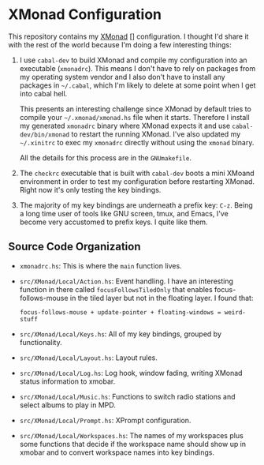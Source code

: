 # XMonad Configuration

This repository contains my [XMonad] [] configuration.  I thought I'd
share it with the rest of the world because I'm doing a few
interesting things:

  1. I use `cabal-dev` to build XMonad and compile my configuration
     into an executable (`xmonadrc`).  This means I don't have to rely
     on packages from my operating system vendor and I also don't have
     to install any packages in `~/.cabal`, which I'm likely to delete
     at some point when I get into cabal hell.

     This presents an interesting challenge since XMonad by default
     tries to compile your `~/.xmonad/xmonad.hs` file when it starts.
     Therefore I install my generated `xmonadrc` binary where XMonad
     expects it and use `cabal-dev/bin/xmonad` to restart the running
     XMonad.  I've also updated my `~/.xinitrc` to exec my `xmonadrc`
     directly without using the `xmonad` binary.

     All the details for this process are in the `GNUmakefile`.

  2. The `checkrc` executable that is built with `cabal-dev` boots a
     mini XMoand environment in order to test my configuration before
     restarting XMonad.  Right now it's only testing the key bindings.

  3. The majority of my key bindings are underneath a prefix key:
     `C-z`.  Being a long time user of tools like GNU screen, tmux,
     and Emacs, I've become very accustomed to prefix keys.  I quite
     like them.

## Source Code Organization

  * `xmonadrc.hs`: This is where the `main` function lives.

  * `src/XMonad/Local/Action.hs`: Event handling.  I have an
    interesting function in there called `focusFollowsTiledOnly` that
    enables focus-follows-mouse in the tiled layer but not in the
    floating layer.  I found that:

        focus-follows-mouse + update-pointer + floating-windows = weird-stuff

  * `src/XMonad/Local/Keys.hs`: All of my key bindings, grouped by
    functionality.

  * `src/XMonad/Local/Layout.hs`: Layout rules.

  * `src/XMonad/Local/Log.hs`: Log hook, window fading, writing XMonad
    status information to xmobar.

  * `src/XMonad/Local/Music.hs`: Functions to switch radio stations
    and select albums to play in MPD.

  * `src/XMonad/Local/Prompt.hs`: XPrompt configuration.

  * `src/XMonad/Local/Workspaces.hs`: The names of my workspaces plus
    some functions that decide if the workspace name should show up in
    xmobar and to convert workspace names into key bindings.

[xmonad]: http://xmonad.org/
